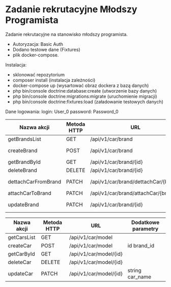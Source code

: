 # Zadanie rekrutacyjne Młodszy Programista
Zadanie rekrutacyjne na stanowisko młodszy programista.

- Autoryzacja: Basic Auth
- Dodano testowe dane (Fixtures)
- plik docker-compose.


Instalacja:
- sklonować repozytorium
- composer install (instalacja zależności)
- docker-compose up (wysartować obraz dockera z bazą danych)
- php bin/console doctrine:database:create (utworzenie bazy danych)
- php bin/console doctrine:migrations:migrate (uruchomienie migracji)
- php bin/console doctrine:fixtures:load (załadowanie testowych danych)

Dane logowania:
    login: User_0
    password: Password_0


|Nazwa akcji|Metoda HTTP|URL|Dodatkowe parametry|
|------------|----------|---|----------------|
|getBrandsList|GET|/api/v1/car/brand||
|createBrand|POST|/api/v1/car/brand|string brand_name||
|getBrandById|GET|/api/v1/car/brand/{id}||
|deleteBrand|DELETE|/api/v1/car/brand/{id}||
|dettachCarFromBrand|PATCH|/api/v1/car/brand/dettachCar/{brand}|int car_model|
|attachCarToBrand|PATCH|/api/v1/car/brand/attachCar/{brand}|
|updateBrand|PATCH|/api/v1/car/brand/{id}|string brand_name|



|Nazwa akcji|Metoda HTTP|URL|Dodatkowe parametry|
|------------|----------|---|----------------|
|getCarsList|GET|/api/v1/car/model||
|createCar|POST|/api/v1/car/model|id brand_id||
|getCarById|GET|/api/v1/car/model/{id}||
|deleteCar|DELETE|/api/v1/car/model/{id}||
|updateCar|PATCH|/api/v1/car/model/{id}|string car_name|
